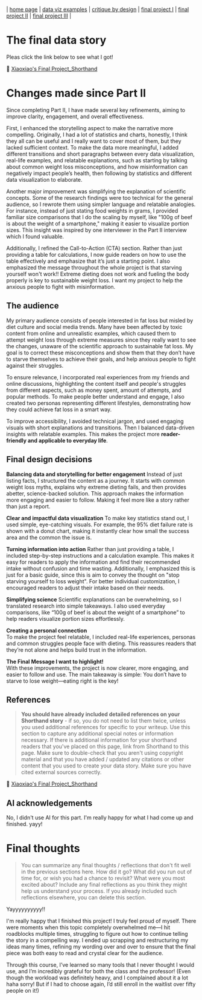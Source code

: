 | [home page](https://cmustudent.github.io/tswd-portfolio-templates/) | [data viz examples](dataviz-examples) | [critique by design](critique-by-design) | [final project I](final-project-part-one) | [final project II](final-project-part-two) | [final project III](final-project-part-three) |

# The final data story
Pleas click the link below to see what I got!

🔗 [Xiaoxiao's Final Project_Shorthand](https://carnegiemellon.shorthandstories.com/telling-stroy-with-data_final-project_xiaoxiaonren/index.html)


# Changes made since Part II

Since completing Part II, I have made several key refinements, aiming to improve clarity, engagement, and overall effectiveness.  

First, I enhanced the storytelling aspect to make the narrative more compelling. Originally, I had a lot of statistics and charts, honestly, I think they all can be useful and I really want to cover most of them, but they lacked sufficient context. To make the data more meaningful, I added different transitions and short paragraphs between every data visualization, real-life examples, and relatable explanations, such as starting by talking about common weight loss misconceptions, and how misinformation can negatively impact people’s health, then following by statistics and different data visualization to elaborate.  

Another major improvement was simplifying the explanation of scientific concepts. Some of the research findings were too technical for the general audience, so I rewrote them using simpler language and relatable analogies. For instance, instead of just stating food weights in grams, I provided familiar size comparisons that I do the scaling by myself, like "100g of beef is about the weight of a smartphone," making it easier to visualize portion sizes. This insight was inspired by one interviewer in the Part II interview which I found valuable.

Additionally, I refined the Call-to-Action (CTA) section. Rather than just providing a table for calculations, I now guide readers on how to use the table effectively and emphasize that it’s just a starting point. I also emphasized the message throughout the whole project is that starving yourself won't work!! Extreme dieting does not work and fueling the body properly is key to sustainable weight loss. I want my project to help the anxious people to fight with misinformation. 


## The audience

My primary audience consists of people interested in fat loss but misled by diet culture and social media trends. Many have been affected by toxic content from online and unrealistic examples, which caused them to attempt weight loss through extreme measures since they really want to see the changes, unaware of the scientific approach to sustainable fat loss. My goal is to correct these misconceptions and show them that they don’t have to starve themselves to achieve their goals, and help anxious people to fight against their struggles.  

To ensure relevance, I incorporated real experiences from my friends and online discussions, highlighting the content itself and people's struggles from different aspects, such as money spent, amount of attempts, and popular methods. To make people better understand and engage, I also created two personas representing different lifestyles, demonstrating how they could achieve fat loss in a smart way.  

To improve accessibility, I avoided technical jargon, and used engaging visuals with short explanations and transitions. Then I balanced data-driven insights with relatable examples. This makes the project more **reader-friendly and applicable to everyday life**.  


## Final design decisions

**Balancing data and storytelling for better engagement**
Instead of just listing facts, I structured the content as a journey. It starts with common weight loss myths, explains why extreme dieting fails, and then provides abetter, science-backed solution. This approach makes the information more engaging and easier to follow. Making it feel more like a story rather than just a report.

**Clear and impactful data visualization**
To make key statistics stand out, I used simple, eye-catching visuals. For example, the 95% diet failure rate is shown with a donut chart, making it instantly clear how small the success area and the common the issue is.  

**Turning information into action**
Rather than just providing a table, I included step-by-step instructions and a calculation example. This makes it easy for readers to apply the information and find their recommended intake without confusion and time wasting. Additionally, I emphasized this is just for a basic guide, since this is aim to convey the thought on "stop starving yourself to loss weight". For better individual customization, I encouraged readers to adjust their intake based on their needs.

**Simplifying science** 
Scientific explanations can be overwhelming, so I translated research into simple takeaways. I also used everyday comparisons, like “100g of beef is about the weight of a smartphone” to help readers visualize portion sizes effortlessly.  

**Creating a personal connection**  
To make the project feel relatable, I included real-life experiences, personas and common struggles people face with dieting. This reassures readers that they’re not alone and helps build trust in the information.  

**The Final Message I want to highlight!**  
With these improvements, the project is now clearer, more engaging, and easier to follow and use. The main takeaway is simple: You don’t have to starve to lose weight—eating right is the key!


## References
> **You should have already included detailed references on your Shorthand story** - if so, you do not need to list them twice, unless you used additional references for specific to your writeup. Use this section to capture any additional special notes or information necessary. If there is additional information for your shorthand readers that you've placed on this page, link from Shorthand to this page. Make sure to double-check that you aren't using copyright material and that you have added / updated any citations or other content that you used to create your data story.  Make sure you have cited external sources correctly.

🔗 [Xiaoxiao's Final Project_Shorthand](https://carnegiemellon.shorthandstories.com/telling-stroy-with-data_final-project_xiaoxiaonren/index.html)


## AI acknowledgements
No, I didn't use AI for this part. I'm really happy for what I had come up and finished. yayy!

# Final thoughts
> You can summarize any final thoughts / reflections that don't fit well in the previous sections here.  How did it go?  What did you run out of time for, or wish you had a chance to revisit?  What were you most excited about?  Include any final reflections as you think they might help us understand your process.  If you already included such reflections elsewhere, you can delete this section.

Yayyyyyyyyyy!!

I'm really happy that I finished this project! I truly feel proud of myself. There were moments when this topic completely overwhelmed me—I hit roadblocks multiple times, struggling to figure out how to continue telling the story in a compelling way. I ended up scrapping and restructuring my ideas many times, refining my wording over and over to ensure that the final piece was both easy to read and crystal clear for the audience. 

Through this course, I’ve learned so many tools that I never thought I would use, and I’m incredibly grateful for both the class and the professor! (Even though the workload was definitely heavy, and I complained about it a lot haha sorry! But if I had to choose again, I’d still enroll in the waitlist over fifty people on it!)



